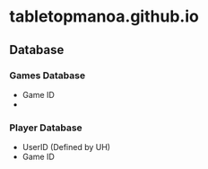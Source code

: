 # tabletopmanoa.github.io


## Database

### Games Database
  * Game ID
  *

### Player Database
  * UserID (Defined by UH)
  * Game ID
